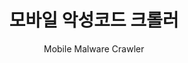 ---
title: 모바일 악성코드 크롤러
subtitle: Mobile Malware Crawler
layout: default
modal-id: 1
img: Mobile.png
thumbnail: Mobile.png
researcher: 서성환
category: Project
description: 국내로 들어오는 스미싱 공격의 경우 피싱 사이트를 통해 유포되는 것이 대다수이다. 이를 이용하여 공격에 자주 사용되는 IP 대역을 선제적으로 탐지하여 유포되는 APK를 수집 및 분석하고, 민간 피해 감소 및 신규 동향 파악을 목표로 한다.

---